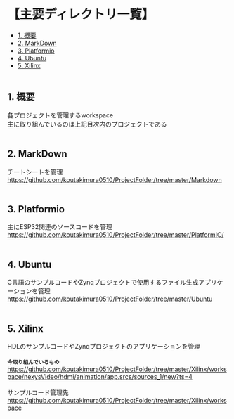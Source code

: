 <h1>【主要ディレクトリ一覧】</h1>

- [1. 概要](#1-概要)
- [2. MarkDown](#2-markdown)
- [3. Platformio](#3-platformio)
- [4. Ubuntu](#4-ubuntu)
- [5. Xilinx](#5-xilinx)
</br></br>

## 1. 概要
各プロジェクトを管理するworkspace</br>
主に取り組んでいるのは上記目次内のプロジェクトである</br></br>

## 2. MarkDown
チートシートを管理</br>
https://github.com/koutakimura0510/ProjectFolder/tree/master/Markdown</br></br>

## 3. Platformio
主にESP32関連のソースコードを管理</br>
https://github.com/koutakimura0510/ProjectFolder/tree/master/PlatformIO/</br></br>

## 4. Ubuntu
C言語のサンプルコードやZynqプロジェクトで使用するファイル生成アプリケーションを管理</br>
https://github.com/koutakimura0510/ProjectFolder/tree/master/Ubuntu</br></br>

## 5. Xilinx
HDLのサンプルコードやZynqプロジェクトのアプリケーションを管理</br></br>
**`今取り組んでいるもの`**
https://github.com/koutakimura0510/ProjectFolder/tree/master/Xilinx/workspace/nexysVideo/hdmi/animation/app.srcs/sources_1/new?ts=4</br>
</br>
サンプルコード管理先</br>
https://github.com/koutakimura0510/ProjectFolder/tree/master/Xilinx/workspace